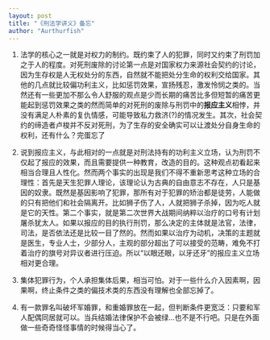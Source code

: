 ```yaml
---
layout: post
title: "《刑法学讲义》备忘"
author: "Aurthurfish"
---
```


1. 法学的核心之一就是对权力的制约。既约束了人的犯罪，同时又约束了刑罚加之于人的程度。对死刑废除的讨论第一点是对国家权力来源社会契约的讨论，因为生存权是人无权处分的东西，自然就不能把处分生命的权利交给国家。其他的几点就比较偏功利主义，比如惩罚效果，宣扬残忍，激发怜悯之类的。当然还有一些更加不那么令人舒服的观点是少而长期的痛苦比多但短暂的痛苦更能起到惩罚效果之类的然而简单的对死刑的废除与刑罚中的**报应主义**相悖，并没有满足人朴素的复仇情感，可能导致私力救济(?)的情况发生。其次，社会契约的缔造者卢梭并不反对死刑，为了生存的安全确实可以让渡处分自身生命的权利，还有什么？完蛋忘了

2. 说到报应主义，与此相对的一点就是对刑法持有的功利主义立场，认为刑罚不仅起了报应的效果，而且需要提供一种教育，改造的目的。这种观点初看起来相当合理且人性化。然而两个事实的出现是我们不得不重新思考这种立场的合理性：首先是天生犯罪人理论，该理论认为古典的自由意志不存在，人只是基因的奴隶。既然是基因影响了犯罪，那所有对于犯罪的矫治都是徒劳，人能做的只有把他们和社会隔离开。比如狮子伤了人，人就把狮子杀掉，因为吃人就是它的天性。第二个事实，就是第二次世界大战期间纳粹以治疗的口号有计划屠杀犹太人。如果以报应的目的执行刑罚，那么决定的主体就是法官，法律，司法，是否依法还是比较一目了然的。然而如果以治疗为动机，决策的主题就是医生，专业人士，少部分人，主观的部分超出了可以接受的范畴，难免不打着治疗的旗号对异议者进行压迫。所以“以眼还眼，以牙还牙”的报应主义立场相对更合理。

3. 集体犯罪行为，个人承担集体后果，相当可怕。对于一些什么介入因素啊，因果啊，终止条件之类的偏技术类的东西没有理解也全部忘掉了。
4. 有一款罪名叫破坏军婚罪，和重婚罪放在一起，但判断条件更宽泛：只要和军人配偶同居就可以。当兵结婚法律保护不会被绿...也不是不行吧。只是在外面做一些奇奇怪怪事情的时候得当心了。